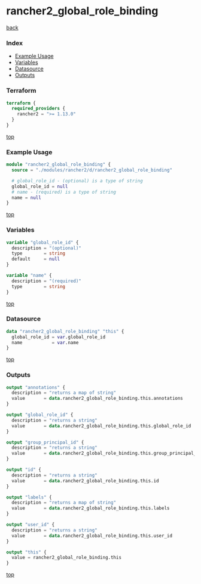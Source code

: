 # rancher2_global_role_binding

[back](../rancher2.md)

### Index

- [Example Usage](#example-usage)
- [Variables](#variables)
- [Datasource](#datasource)
- [Outputs](#outputs)

### Terraform

```terraform
terraform {
  required_providers {
    rancher2 = ">= 1.13.0"
  }
}
```

[top](#index)

### Example Usage

```terraform
module "rancher2_global_role_binding" {
  source = "./modules/rancher2/d/rancher2_global_role_binding"

  # global_role_id - (optional) is a type of string
  global_role_id = null
  # name - (required) is a type of string
  name = null
}
```

[top](#index)

### Variables

```terraform
variable "global_role_id" {
  description = "(optional)"
  type        = string
  default     = null
}

variable "name" {
  description = "(required)"
  type        = string
}
```

[top](#index)

### Datasource

```terraform
data "rancher2_global_role_binding" "this" {
  global_role_id = var.global_role_id
  name           = var.name
}
```

[top](#index)

### Outputs

```terraform
output "annotations" {
  description = "returns a map of string"
  value       = data.rancher2_global_role_binding.this.annotations
}

output "global_role_id" {
  description = "returns a string"
  value       = data.rancher2_global_role_binding.this.global_role_id
}

output "group_principal_id" {
  description = "returns a string"
  value       = data.rancher2_global_role_binding.this.group_principal_id
}

output "id" {
  description = "returns a string"
  value       = data.rancher2_global_role_binding.this.id
}

output "labels" {
  description = "returns a map of string"
  value       = data.rancher2_global_role_binding.this.labels
}

output "user_id" {
  description = "returns a string"
  value       = data.rancher2_global_role_binding.this.user_id
}

output "this" {
  value = rancher2_global_role_binding.this
}
```

[top](#index)